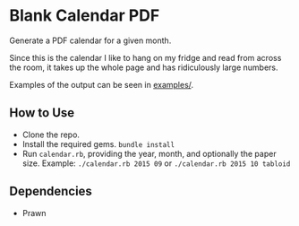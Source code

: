 # Blank Calendar PDF

Generate a PDF calendar for a given month.

Since this is the calendar I like to hang on my fridge and read from across the room, it takes up the whole page and has ridiculously large numbers.

Examples of the output can be seen in [examples/](https://github.com/ldfritz/blank-calendar-pdf/blob/master/examples/).

## How to Use

* Clone the repo.
* Install the required gems. `bundle install`
* Run `calendar.rb`, providing the year, month, and optionally the paper size.
  Example: `./calendar.rb 2015 09` or `./calendar.rb 2015 10 tabloid`

## Dependencies

* Prawn
